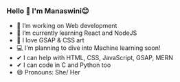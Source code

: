 ### Hello 👋 I'm Manaswini😊

- 🔎 I’m working on Web development
- 📘 I’m currently learning React and NodeJS
- 💚 I love GSAP & CSS art
- 💻 I'm planning to dive into Machine learning soon!
- ✔  I can help with HTML, CSS, JavaScript, GSAP, MERN
- ✔  I can code in C and Python too 
- 😄 Pronouns: She/ Her

